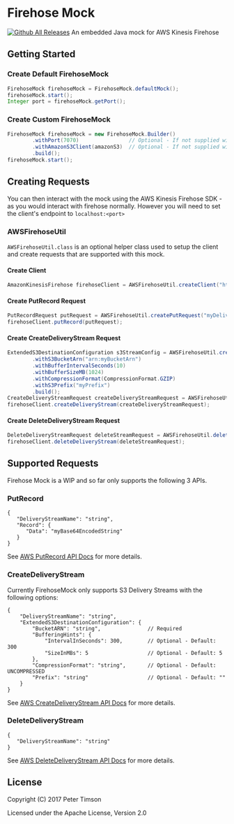 # Firehose Mock
[![Github All Releases](https://img.shields.io/github/downloads/ptimson/firehose-mock/total.svg?style=flat)](https://github.com/ptimson/firehose-mock/releases/)
An embedded Java mock for AWS Kinesis Firehose

## Getting Started
### Create Default FirehoseMock
```java
FirehoseMock firehoseMock = FirehoseMock.defaultMock();
firehoseMock.start();
Integer port = firehoseMock.getPort(); 
```

### Create Custom FirehoseMock
```java
FirehoseMock firehoseMock = new FirehoseMock.Builder()
        .withPort(7070)                // Optional - If not supplied will use a random free port
        .withAmazonS3Client(amazonS3)  // Optional - If not supplied will use AmazonS3ClientBuilder.defaultClient()
        .build();
firehoseMock.start();
```

## Creating Requests
You can then interact with the mock using the AWS Kinesis Firehose SDK - as you would interact with firehose normally. 
However you will need to set the client's endpoint to `localhost:<port>`

### AWSFirehoseUtil
`AWSFirehoseUtil.class` is an optional helper class used to setup the client and create requests that are supported with 
this mock. 

#### Create Client
```java
AmazonKinesisFirehose firehoseClient = AWSFirehoseUtil.createClient("http://127.0.0.1:7070", "eu-west-1");
```

#### Create PutRecord Request
```java
PutRecordRequest putRequest = AWSFirehoseUtil.createPutRequest("myDeliveryStream", "myData");
firehoseClient.putRecord(putRequest);
```

#### Create CreateDeliveryStream Request
```java
ExtendedS3DestinationConfiguration s3StreamConfig = AWSFirehoseUtil.createS3DeliveryStream()
        .withS3BucketArn("arn:myBucketArn")
        .withBufferIntervalSeconds(10)
        .withBufferSizeMB(1024)
        .withCompressionFormat(CompressionFormat.GZIP)
        .withS3Prefix("myPrefix")
        .build();
CreateDeliveryStreamRequest createDeliveryStreamRequest = AWSFirehoseUtil.createDeliveryStreamRequest("myDeliverStream", s3StreamConfig);
firehoseClient.createDeliveryStream(createDeliveryStreamRequest);
```

#### Create DeleteDeliveryStream Request
```java
DeleteDeliveryStreamRequest deleteStreamRequest = AWSFirehoseUtil.deleteDeliveryStreamRequest(streamName);
firehoseClient.deleteDeliveryStream(deleteStreamRequest);
```
## Supported Requests
Firehose Mock is a WIP and so far only supports the following 3 APIs.

### PutRecord
```
{
   "DeliveryStreamName": "string",
   "Record": { 
      "Data": "myBase64EncodedString"
   }
}
```
See [AWS PutRecord API Docs](http://docs.aws.amazon.com/firehose/latest/APIReference/API_PutRecord.html) for more details.

### CreateDeliveryStream
Currently FirehoseMock only supports S3 Delivery Streams with the following options:  
```
{
    "DeliveryStreamName": "string",
    "ExtendedS3DestinationConfiguration": {
        "BucketARN": "string",               // Required
        "BufferingHints": {
            "IntervalInSeconds": 300,        // Optional - Default: 300
            "SizeInMBs": 5                   // Optional - Default: 5
        },
        "CompressionFormat": "string",       // Optional - Default: UNCOMPRESSED
        "Prefix": "string"                   // Optional - Default: ""
    }
}
``` 
See [AWS CreateDeliveryStream API Docs](http://docs.aws.amazon.com/firehose/latest/APIReference/API_CreateDeliveryStream.html) for more details.

### DeleteDeliveryStream

```
{
   "DeliveryStreamName": "string"
}
```
See [AWS DeleteDeliveryStream API Docs](http://docs.aws.amazon.com/firehose/latest/APIReference/API_DeleteDeliveryStream.html) for more details.

## License
Copyright (C) 2017 Peter Timson

Licensed under the Apache License, Version 2.0